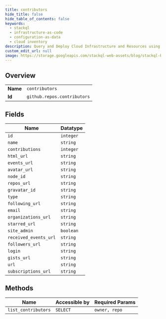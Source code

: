 ```yaml
---
title: contributors
hide_title: false
hide_table_of_contents: false
keywords:
  - stackql
  - infrastructure-as-code
  - configuration-as-data
  - cloud inventory
description: Query and Deploy Cloud Infrastructure and Resources using SQL
custom_edit_url: null
image: https://storage.googleapis.com/stackql-web-assets/blog/stackql-blog-post-featured-image.png
---
```

  
    

## Overview
<table><tbody>
<tr><td><b>Name</b></td><td><code>contributors</code></td></tr>
<tr><td><b>Id</b></td><td><code>github.repos.contributors</code></td></tr>
</tbody></table>

## Fields
| Name | Datatype |
| ---- | -------- |
| `id` | `integer` |
| `name` | `string` |
| `contributions` | `integer` |
| `html_url` | `string` |
| `events_url` | `string` |
| `avatar_url` | `string` |
| `node_id` | `string` |
| `repos_url` | `string` |
| `gravatar_id` | `string` |
| `type` | `string` |
| `following_url` | `string` |
| `email` | `string` |
| `organizations_url` | `string` |
| `starred_url` | `string` |
| `site_admin` | `boolean` |
| `received_events_url` | `string` |
| `followers_url` | `string` |
| `login` | `string` |
| `gists_url` | `string` |
| `url` | `string` |
| `subscriptions_url` | `string` |
## Methods
| Name | Accessible by | Required Params |
| ---- | ------------- | --------------- |
| `list_contributors` | `SELECT` | `owner, repo` |
